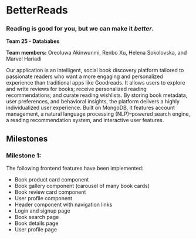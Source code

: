 # BetterReads
### Reading is good for you, but we can make it *better*.

**Team 25 - Datababes**

**Team members:** Oreoluwa Akinwunmi, Renbo Xu, Helena Sokolovska, and Marvel Hariadi

Our application is an intelligent, social book discovery platform tailored to passionate readers who want a more engaging and personalized experience than traditional apps like Goodreads. It allows users to explore and write reviews for books; receive personalized reading recommendations; and curate reading wishlists. By storing book metadata, user preferences, and behavioral insights, the platform delivers a highly individualized user experience. Built on MongoDB, it features account management, a natural language processing (NLP)–powered search engine, a reading recommendation system, and interactive user features.

## Milestones
### Milestone 1:
The following frontend features have been implemented:
- Book product card component
- Book gallery component (carousel of many book cards)
- Book review card component
- User profile component
- Header component with navigation links
- Login and signup page
- Book search page
- Book details page
- User profile page
